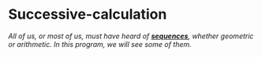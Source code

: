 # Successive-calculation
<p><i>All of us, or most of us, must have heard of <b><u>sequences</u></b>, whether geometric or arithmetic. In this program, we will see some of them.</i></p>

